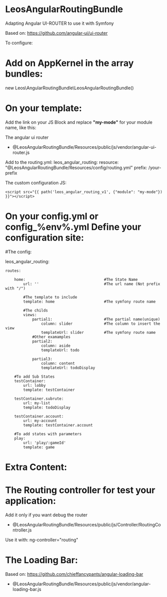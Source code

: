 LeosAngularRoutingBundle
========================

Adapting Angular UI-ROUTER to use it with Symfony

Based on: https://github.com/angular-ui/ui-router

To configure:

Add on AppKernel in the array bundles:
========================

new Leos\AngularRoutingBundle\LeosAngularRoutingBundle()


On your template:
========================
Add the link on your JS Block and replace **"my-mode"** for your module name, like this:

  The angular ui router
  - @LeosAngularRoutingBundle/Resources/public/js/vendor/angular-ui-router.js


  Add to the routing.yml:
  leos_angular_routing:
    resource: "@LeosAngularRoutingBundle/Resources/config/routing.yml"
    prefix:   /your-prefix
  
  The custom configuration JS:
  
  `<script src="{{ path('leos_angular_routing_v1', {"module": "my-mode"}) }}"></script>`


On your config.yml or config_%env%.yml 
Define your configuration site:
========================


#The config:

  leos_angular_routing:
  
    routes:                                     
    
        home:                                   #The State Name
            url: ''                             #The url name (Not prefix with "/")
            
            #The template to include
            template: home                      #The symfony route name
            
            #The childs
            views:
                partial1:                       #The partial name(unique)
                    column: slider              #The column to insert the view
                    templateUrl: slider         #The symfony route name
                #Other examamples
                partial2:
                    column: aside
                    templateUrl: todo
                    
                partial3:
                    column: content
                    templateUrl: todoDisplay

        #To add Sub States
        testContainer:
            url: lobby
            template: testContainer

        testContainer.subrute:
            url: my-list
            template: todoDisplay

        testContainer.account:
            url: my-account
            template: testContainer.account
            
        #To add states with parameters
        play:
            url: 'play/:gameId'
            template: game
Extra Content:
========================

  The Routing controller for test your application:
========================
  Add it only if you want debug the router
  - @LeosAngularRoutingBundle/Resources/public/js/Controller/RoutingController.js

  Use it with: ng-controller="routing"
  
  The Loading Bar:
========================
  Based on: https://github.com/chieffancypants/angular-loading-bar
  
  - @LeosAngularRoutingBundle/Resources/public/js/vendor/angular-loading-bar.js
